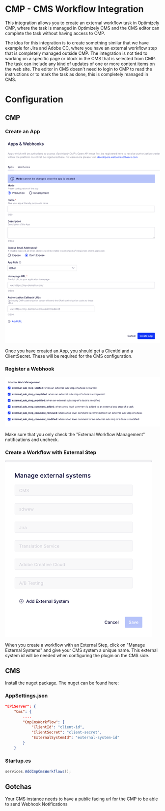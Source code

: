 # CMP - CMS Workflow Integration

This integration allows you to create an external workflow task in Optimizely CMP, where the task is managed in Optimizely CMS and the CMS editor can complete the task without having access to CMP.

The idea for this integration is to create something similar that we have example for Jira and Adobe CC, where you have an external workflow step that is completely managed outside CMP.
The integration is not tied to working on a specific page or block in the CMS that is selected from CMP. The task can include any kind of updates of one or more content items on the web site. The editor in CMS doesn't need to login to CMP to read the instructions or to mark the task as done, this is completely managed in CMS.

# Configuration

## CMP

### Create an App

![](assets/app.png)

Once you have created an App, you should get a ClientId and a ClientSecret. These will be required for the CMS configuration.

### Register a Webhook

![](assets/webhook.png)

Make sure that you only check the "External Workflow Management" notifications and uncheck.

### Create a Workflow with External Step

![](assets/external-systems.png)

When you create a workflow with an External Step, click on "Manage External Systems" and give your CMS system a unique name. This external system id will be needed when configuring the plugin on the CMS side.

## CMS

Install the nuget package. The nuget can be found here:

### AppSettings.json

```json
"EPiServer": {
    "Cms": {
    	....
    	"CmpCmsWorkflow": {
			"ClientId": "client-id",
			"ClientSecret": "client-secret",
			"ExternalSystemId": "external-system-id"
		}
    }

```

### Startup.cs

```csharp
services.AddCmpCmsWorkflows();
```

## Gotchas

Your CMS instance needs to have a public facing url for the CMP to be able to send Webhook Notifications
